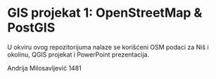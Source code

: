 # GIS projekat 1: OpenStreetMap & PostGIS

U okviru ovog repozitorijuma nalaze se korišćeni OSM podaci za Niš i okolinu, QGIS projekat i PowerPoint prezentacija.

Andrija Milosavljević 1481
